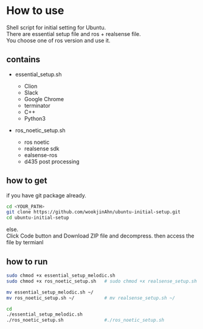 # How to use

Shell script for initial setting for Ubuntu.  
There are essential setup file and ros + realsense file.  
You choose one of ros version and use it. 


## contains
- essential_setup.sh  
  + Clion    
  + Slack    
  + Google Chrome    
  + terminator    
  + C++    
  + Python3    
  
- ros_noetic_setup.sh  
  + ros noetic    
  + realsense sdk    
  + ealsense-ros    
  + d435 post processing  

## how to get  
if you have git package already.  

```bash
cd <YOUR_PATH>
git clone https://github.com/wookjinAhn/ubuntu-initial-setup.git
cd ubuntu-initial-setup
```

else.  
Click Code button and Download ZIP file and decompress. 
then access the file by termianl  


## how to run  

```bash
sudo chmod +x essential_setup_melodic.sh
sudo chmod +x ros_noetic_setup.sh   # sudo chmod +x realsense_setup.sh

mv essential_setup_melodic.sh ~/
mv ros_noetic_setup.sh ~/           # mv realsense_setup.sh ~/

cd
./essential_setup_melodic.sh
./ros_noetic_setup.sh               #./ros_noetic_setup.sh
```

